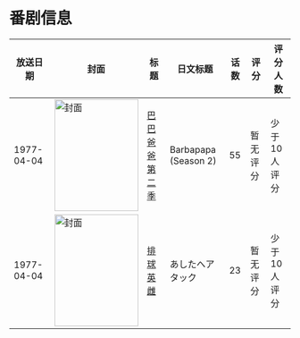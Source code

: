 # 番剧信息

|放送日期|封面|标题|日文标题|话数|评分|评分人数|
|---|---|---|---|---|---|---|
|1977-04-04|<img src="//lain.bgm.tv/pic/cover/c/cc/5b/127124_YH0d7.jpg" alt="封面" style="width:150px;height:200px;object-fit:cover;">|[巴巴爸爸 第二季](https://bangumi.tv/subject/127124)|Barbapapa (Season 2)|55|暂无评分|少于10人评分|
|1977-04-04|<img src="//lain.bgm.tv/pic/cover/c/f0/57/190658_2IBa8.jpg" alt="封面" style="width:150px;height:200px;object-fit:cover;">|[排球英雌](https://bangumi.tv/subject/190658)|あしたへアタック|23|暂无评分|少于10人评分|
